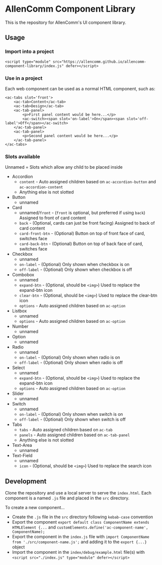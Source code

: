 # AllenComm Component Library

This is the repository for AllenComm's UI component library.

## Usage

### Import into a project

`<script type="module" src="https://allencomm.github.io/allencomm-component-library/index.js" defer></script>`

### Use in a project

Each web component can be used as a normal HTML component, such as:

```
<ac-tabs slot='front'>
    <ac-tab>Content</ac-tab>
    <ac-tab>Design</ac-tab>
    <ac-tab-panel>
        <p>First panel content would be here...</p>
        <ac-switch><span slot='on-label'>On</span><span slot='off-label'>Off</span></ac-switch>
    </ac-tab-panel>
    <ac-tab-panel>
        <p>Second panel content would be here...</p>
    </ac-tab-panel>
</ac-tabs>
```

### Slots available

Unnamed = Slots which allow any child to be placed inside

- Accordion
    - `content` - Auto assigned children based on `ac-accordion-button` and
        `ac-accordion-content`
    - Anything else is not slotted
- Button
    - unnamed
- Card
    - unnamed/`front` - (`front` is optional, but preferred if using `back`)
        Assigned to front of card content
    - `back` - (Optional, cards can just be front facing) Assigned to back of
        card content
    - `card-front-btn` - (Optional) Button on top of front face of card,
        switches face
    - `card-back-btn` - (Optional) Button on top of back face of card, switches
        face
- Checkbox
    - unnamed
    - `on-label` - (Optional) Only shown when checkbox is on
    - `off-label` - (Optional) Only shown when checkbox is off
- Combobox
    - unnamed
    - `expand-btn` - (Optional, should be `<img>`) Used to replace the
        expand-btn icon
    - `clear-btn` - (Optional, should be `<img>`) Used to replace the clear-btn
        icon
    - `options` - Auto assigned children based on `ac-option`
- Listbox
    - unnamed
    - `options` - Auto assigned children based on `ac-option`
- Number
    - unnamed
- Option
    - unnamed
- Radio
    - unnamed
    - `on-label` - (Optional) Only shown when radio is on
    - `off-label` - (Optional) Only shown when radio is off
- Select
    - unnamed
    - `expand-btn` - (Optional, should be `<img>`) Used to replace the
        expand-btn icon
    - `options` - Auto assigned children based on `ac-option`
- Slider
    - unnamed
- Switch
    - unnamed
    - `on-label` - (Optional) Only shown when switch is on
    - `off-label` - (Optional) Only shown when switch is off
- Tabs
    - `tabs` - Auto assigned children based on `ac-tab`
    - `panels` - Auto assigned children based on `ac-tab-panel`
    - Anything else is not slotted
- Text-Area
    - unnamed
- Text-Field
    - unnamed
    - `icon` - (Optional, should be `<img>`) Used to replace the search icon

## Development

Clone the repository and use a local server to serve the `index.html`. Each
component is a named `.js` file and placed in the `src` directory.

To create a new component...

- Create the `.js` file in the `src` directory following `kebab-case` convention
- Export the component
    `export default class ComponentName extends HTMLElement {...` and
    `customElements.define('ac-component-name', ComponentName);`
- Export the component in the `index.js` file with
    `import ComponentName from './src/component-name.js';` and adding it to the
    `export {...}` object
- Import the component in the `index/debug/example.html` file(s) with
    `<script src="./index.js" type="module" defer></script>`
